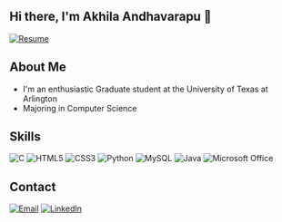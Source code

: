 


## Hi there, I'm Akhila Andhavarapu 👋

[![Resume](https://img.shields.io/badge/PortFolio-0077B5?style=for-the-badge&logo=readme&logoColor=white)](https://akhila-andhavarapu.github.io/)

## About Me

- I'm an enthusiastic Graduate student at the University of Texas at Arlington
- Majoring in Computer Science 


## Skills

![C](https://img.shields.io/badge/C-%2300599C.svg?style=for-the-badge&logo=c&logoColor=white)
![HTML5](https://img.shields.io/badge/HTML5-%23E34F26.svg?style=for-the-badge&logo=html5&logoColor=white)
![CSS3](https://img.shields.io/badge/CSS3-%231572B6.svg?style=for-the-badge&logo=css3&logoColor=white)
![Python](https://img.shields.io/badge/Python-%233776AB.svg?style=for-the-badge&logo=python&logoColor=white)
![MySQL](https://img.shields.io/badge/mysql-4479A1.svg?style=for-the-badge&logo=mysql&logoColor=white)
![Java](https://img.shields.io/badge/java-%23ED8B00.svg?style=for-the-badge&logo=openjdk&logoColor=white)
![Microsoft Office](https://img.shields.io/badge/Microsoft_Office-D83B01?style=for-the-badge&logo=microsoft-office&logoColor=white)



## Contact

[![Email](https://img.shields.io/badge/Email-D14836?style=for-the-badge&logo=gmail&logoColor=white)](mailto:andhavarapuakhila@gmail.com)
[![LinkedIn](https://img.shields.io/badge/LinkedIn-0077B5?style=for-the-badge&logo=linkedin&logoColor=white)](www.linkedin.com/in/akhila-andhavarapu)



